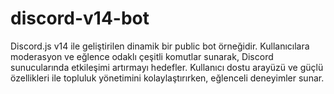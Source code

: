 # discord-v14-bot
Discord.js v14 ile geliştirilen dinamik bir public bot örneğidir. Kullanıcılara moderasyon ve eğlence odaklı çeşitli komutlar sunarak, Discord sunucularında etkileşimi artırmayı hedefler. Kullanıcı dostu arayüzü ve güçlü özellikleri ile topluluk yönetimini kolaylaştırırken, eğlenceli deneyimler sunar. 

